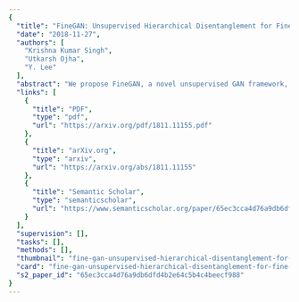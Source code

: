 ```yaml
---
{
  "title": "FineGAN: Unsupervised Hierarchical Disentanglement for Fine-Grained Object Generation and Discovery",
  "date": "2018-11-27",
  "authors": [
    "Krishna Kumar Singh",
    "Utkarsh Ojha",
    "Y. Lee"
  ],
  "abstract": "We propose FineGAN, a novel unsupervised GAN framework, which disentangles the background, object shape, and object appearance to hierarchically generate images of fine-grained object categories. To disentangle the factors without supervision, our key idea is to use information theory to associate each factor to a latent code, and to condition the relationships between the codes in a specific way to induce the desired hierarchy. Through extensive experiments, we show that FineGAN achieves the desired disentanglement to generate realistic and diverse images belonging to fine-grained classes of birds, dogs, and cars. Using FineGAN's automatically learned features, we also cluster real images as a first attempt at solving the novel problem of unsupervised fine-grained object category discovery. Our code/models/demo can be found at https://github.com/kkanshul/finegan",
  "links": [
    {
      "title": "PDF",
      "type": "pdf",
      "url": "https://arxiv.org/pdf/1811.11155.pdf"
    },
    {
      "title": "arXiv.org",
      "type": "arxiv",
      "url": "https://arxiv.org/abs/1811.11155"
    },
    {
      "title": "Semantic Scholar",
      "type": "semanticscholar",
      "url": "https://www.semanticscholar.org/paper/65ec3cca4d76a9db6dfd4b2e64c5b4c4beecf988"
    }
  ],
  "supervision": [],
  "tasks": [],
  "methods": [],
  "thumbnail": "fine-gan-unsupervised-hierarchical-disentanglement-for-fine-grained-object-generation-and-discovery-thumb.jpg",
  "card": "fine-gan-unsupervised-hierarchical-disentanglement-for-fine-grained-object-generation-and-discovery-card.jpg",
  "s2_paper_id": "65ec3cca4d76a9db6dfd4b2e64c5b4c4beecf988"
}
---
```



